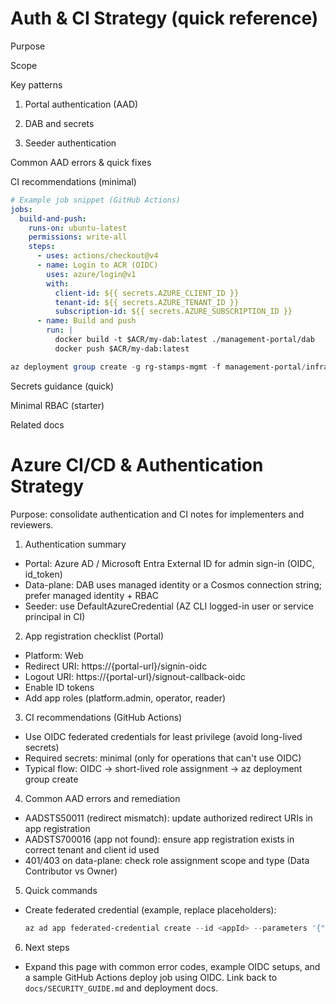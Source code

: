 # Auth & CI Strategy (quick reference)

Purpose

Scope

Key patterns

1) Portal authentication (AAD)

2) DAB and secrets

3) Seeder authentication

Common AAD errors & quick fixes


CI recommendations (minimal)


```yaml
# Example job snippet (GitHub Actions)
jobs:
  build-and-push:
    runs-on: ubuntu-latest
    permissions: write-all
    steps:
      - uses: actions/checkout@v4
      - name: Login to ACR (OIDC)
        uses: azure/login@v1
        with:
          client-id: ${{ secrets.AZURE_CLIENT_ID }}
          tenant-id: ${{ secrets.AZURE_TENANT_ID }}
          subscription-id: ${{ secrets.AZURE_SUBSCRIPTION_ID }}
      - name: Build and push
        run: |
          docker build -t $ACR/my-dab:latest ./management-portal/dab
          docker push $ACR/my-dab:latest
```


```powershell
az deployment group create -g rg-stamps-mgmt -f management-portal/infra/management-portal.bicep --parameters @management-portal/infra/parameters.json
```

Secrets guidance (quick)

Minimal RBAC (starter)

Related docs
# Azure CI/CD & Authentication Strategy

Purpose: consolidate authentication and CI notes for implementers and reviewers.

1) Authentication summary
- Portal: Azure AD / Microsoft Entra External ID for admin sign-in (OIDC, id_token)
- Data-plane: DAB uses managed identity or a Cosmos connection string; prefer managed identity + RBAC
- Seeder: use DefaultAzureCredential (AZ CLI logged-in user or service principal in CI)

2) App registration checklist (Portal)
- Platform: Web
- Redirect URI: https://{portal-url}/signin-oidc
- Logout URI: https://{portal-url}/signout-callback-oidc
- Enable ID tokens
- Add app roles (platform.admin, operator, reader)

3) CI recommendations (GitHub Actions)
- Use OIDC federated credentials for least privilege (avoid long-lived secrets)
- Required secrets: minimal (only for operations that can't use OIDC)
- Typical flow: OIDC -> short-lived role assignment -> az deployment group create

4) Common AAD errors and remediation
- AADSTS50011 (redirect mismatch): update authorized redirect URIs in app registration
- AADSTS700016 (app not found): ensure app registration exists in correct tenant and client id used
- 401/403 on data-plane: check role assignment scope and type (Data Contributor vs Owner)

5) Quick commands
- Create federated credential (example, replace placeholders):
  ```powershell
  az ad app federated-credential create --id <appId> --parameters '{"name":"gh-actions","issuer":"https://token.actions.githubusercontent.com","subject":"repo:owner/repo:ref:refs/heads/main","audiences":["api://AzureADTokenExchange"]}'
  ```

6) Next steps
- Expand this page with common error codes, example OIDC setups, and a sample GitHub Actions deploy job using OIDC. Link back to `docs/SECURITY_GUIDE.md` and deployment docs.




